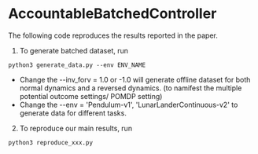 # AccountableBatchedController

The following code reproduces the results reported in the paper. 

1. To generate batched dataset, run

```
python3 generate_data.py --env ENV_NAME
```

- Change the --inv_forv = 1.0 or -1.0 will generate offline dataset for both normal dynamics and a reversed dynamics. (to namifest the multiple potential outcome settings/ POMDP setting)
- Change the --env = 'Pendulum-v1', 'LunarLanderContinuous-v2' to generate data for different tasks.

2. To reproduce our main results, run

```
python3 reproduce_xxx.py
```
